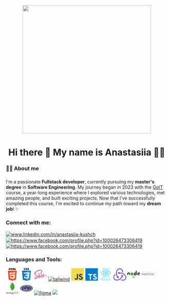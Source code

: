 <div align="center">
  <img height="400" width="400" src="https://user-images.githubusercontent.com/74038190/236119160-976a0405-caa7-470c-9356-16d43402ea0a.gif"  />
</div>

###

<h1 align="center">Hi there 👋 My name is Anastasiia 💁‍♀️</h1>

###

<h3 align="left">👩‍💻  About me</h3>

###

I'm a passionate **Fullstack developer**, currently pursuing my **master's degree** in **Software Engineering**. My journey began in 2023 with the [GoIT](https://goit.global/ph/) course, a year-long experience where I explored various technologies, met amazing people, and built exciting projects. Now that I've successfully completed this course, I'm excited to continue my path toward my **dream job**! ✨

###

<h3 align="left">Connect with me:</h3>
<p align="left">
<a href="https://www.linkedin.com/in/%D0%B0nastasiia-kushch/" target="blank"><img align="center" src="https://raw.githubusercontent.com/rahuldkjain/github-profile-readme-generator/master/src/images/icons/Social/linked-in-alt.svg" alt="www.linkedin.com/in/аnastasiia-kushch" height="30" width="40" /></a>
<a href="https://www.facebook.com/profile.php?id=100026473306419" target="blank"><img align="center" src="https://raw.githubusercontent.com/rahuldkjain/github-profile-readme-generator/master/src/images/icons/Social/facebook.svg" alt="https://www.facebook.com/profile.php?id=100026473306419" height="30" width="40" /></a>
<a href="https://t.me/anastasiiakushch" target="blank"><img align="center" src="https://cdn.worldvectorlogo.com/logos/telegram-1.svg" alt="https://www.facebook.com/profile.php?id=100026473306419" height="30" width="40" /></a>
</p>

###

<h3 align="left">Languages and Tools:</h3>
<div align="left">
  <a href="https://developer.mozilla.org/en-US/docs/Web/HTML"><img src="https://raw.githubusercontent.com/devicons/devicon/master/icons/html5/html5-original-wordmark.svg" alt="html5" width="40" height="40"/></a>
  <a href="https://developer.mozilla.org/en-US/docs/Web/CSS"><img src="https://raw.githubusercontent.com/devicons/devicon/master/icons/css3/css3-original-wordmark.svg" alt="css3" width="40" height="40"/></a>
  <a href="https://sass-lang.com/documentation/"><img src="https://raw.githubusercontent.com/devicons/devicon/master/icons/sass/sass-original.svg" alt="sass" width="40" height="40"/></a>
  <a href="https://v2.tailwindcss.com/docs"><img src="https://www.vectorlogo.zone/logos/tailwindcss/tailwindcss-icon.svg" alt="tailwind" width="40" height="40"/></a>
  <a href="https://developer.mozilla.org/en-US/docs/Web/JavaScript"><img src="https://raw.githubusercontent.com/devicons/devicon/master/icons/javascript/javascript-original.svg" alt="javascript" width="40" height="40"/></a>
  <a href="https://www.typescriptlang.org/"><img src="https://raw.githubusercontent.com/devicons/devicon/master/icons/typescript/typescript-original.svg" alt="typescript" width="40" height="40"/></a>
  <a href="https://react.dev/"><img src="https://raw.githubusercontent.com/devicons/devicon/master/icons/react/react-original-wordmark.svg" alt="react" width="40" height="40"/></a>
  <a href="https://redux.js.org/"><img src="https://raw.githubusercontent.com/devicons/devicon/master/icons/redux/redux-original.svg" alt="redux" width="40" height="40"/></a>
  <a href="https://nodejs.org/api/documentation.html"><img src="https://raw.githubusercontent.com/devicons/devicon/master/icons/nodejs/nodejs-original-wordmark.svg" alt="nodejs" width="40" height="40"/></a>
  <a href="https://expressjs.com/"><img src="https://raw.githubusercontent.com/devicons/devicon/master/icons/express/express-original-wordmark.svg" alt="express" width="40" height="40"/></a>
  <a href="https://www.mongodb.com/docs/"><img src="https://raw.githubusercontent.com/devicons/devicon/master/icons/mongodb/mongodb-original-wordmark.svg" alt="mongodb" width="40" height="40"/></a>
  <a href="https://www.php.net/docs.php"><img src="https://raw.githubusercontent.com/devicons/devicon/master/icons/php/php-original.svg" alt="php" width="40" height="40"/></a>
  <a href="https://www.figma.com/best-practices/guide-to-developer-handoff/"><img src="https://www.vectorlogo.zone/logos/figma/figma-icon.svg" alt="figma" width="40" height="40"/></a>
  <a href="https://docs.python.org/3/"><img src="https://cdn3.iconfinder.com/data/icons/logos-and-brands-adobe/512/267_Python-512.png"/></a>
</div>


